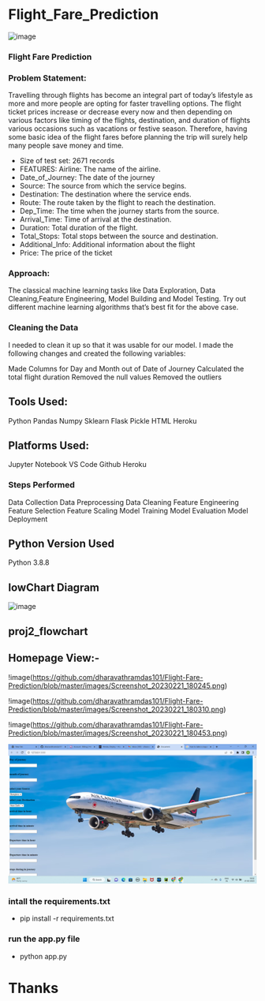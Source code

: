 # Flight_Fare_Prediction
![image](https://www.shutterstock.com/image-photo/passenger-airplane-landscape-white-flying-260nw-721267990.jpg)

### Flight Fare Prediction
### Problem Statement:
Travelling through flights has become an integral part of today’s lifestyle as more and more people are opting for faster travelling options. The flight ticket prices increase or decrease every now and then depending on various factors like timing of the flights, destination, and duration of flights various occasions such as vacations or festive season. Therefore, having some basic idea of the flight fares before planning the trip will surely help many people save money and time.
- Size of test set: 2671 records
- FEATURES: Airline: The name of the airline.
- Date_of_Journey: The date of the journey
- Source: The source from which the service begins.
- Destination: The destination where the service ends.
- Route: The route taken by the flight to reach the destination.
- Dep_Time: The time when the journey starts from the source.
- Arrival_Time: Time of arrival at the destination.
- Duration: Total duration of the flight.
- Total_Stops: Total stops between the source and destination.
- Additional_Info: Additional information about the flight
- Price: The price of the ticket

### Approach: 
The classical machine learning tasks like Data Exploration, Data Cleaning,Feature Engineering, Model Building and Model Testing. Try out different machine learning algorithms that’s best fit for the above case.

### Cleaning the Data
I needed to clean it up so that it was usable for our model. I made the following changes and created the following variables:

Made Columns for Day and Month out of Date of Journey
Calculated the total flight duration
Removed the null values
Removed the outliers

## Tools Used:
Python
Pandas
Numpy
Sklearn
Flask
Pickle
HTML
Heroku
## Platforms Used:
Jupyter Notebook
VS Code
Github
Heroku

### Steps Performed

Data Collection
Data Preprocessing
Data Cleaning
Feature Engineering
Feature Selection
Feature Scaling
Model Training
Model Evaluation
Model Deployment

## Python Version Used

Python 3.8.8

## lowChart Diagram
![image](https://user-images.githubusercontent.com/54064843/136836342-6b4bb5a5-7b97-40af-aa34-f646b1800a37.jpg)

## proj2_flowchart

## Homepage View:-

!image(https://github.com/dharavathramdas101/Flight-Fare-Prediction/blob/master/images/Screenshot_20230221_180245.png)

!image(https://github.com/dharavathramdas101/Flight-Fare-Prediction/blob/master/images/Screenshot_20230221_180310.png)

!image(https://github.com/dharavathramdas101/Flight-Fare-Prediction/blob/master/images/Screenshot_20230221_180453.png)

![image](https://github.com/dharavathramdas101/Flight-Fare-Prediction/blob/master/images/Screenshot_20230221_180245.png)

### intall the requirements.txt
- pip install -r requirements.txt

### run the app.py file
- python app.py


# Thanks 
